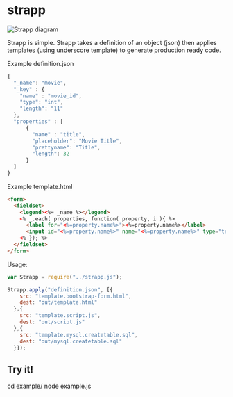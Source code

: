 strapp
======

![Strapp diagram](http://i.imgur.com/AhjBvfg.png)

Strapp is simple. Strapp takes a definition of an object (json) then applies templates (using underscore template) to generate production ready code.

Example definition.json

```js
{
  "_name": "movie",
  "_key" : {
    "name" : "movie_id",
    "type": "int",
    "length": "11"
  },
  "properties" : [
      {
        "name" : "title",
        "placeholder": "Movie Title",
        "prettyname": "Title",
        "length": 32
      }
  ]
}
```

Example template.html
```html
<form>
  <fieldset>
    <legend><%= _name %></legend>
    <% _.each( properties, function( property, i ){ %>
      <label for="<%=property.name%>"><%=property.name%></label>
      <input id="<%=property.name%>" name="<%=property.name%>" type="text"<% if ( property.placeholder ) { %> placeholder="<%= property.placeholder %>"<% } %> class="form-control input-md">
    <% }); %>
  </fieldset>
</form>
```

Usage:
```js
var Strapp = require("../strapp.js");

Strapp.apply("definition.json", [{ 
    src: "template.bootstrap-form.html",
    dest: "out/template.html"
  },{ 
    src: "template.script.js",
    dest: "out/script.js"
  },{ 
    src: "template.mysql.createtable.sql",
    dest: "out/mysql.createtable.sql"
  }]);
```

## Try it!

cd example/
node example.js